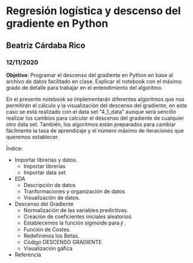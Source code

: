 # Regresión logística y descenso del gradiente en Python
## Beatriz Cárdaba Rico
### 12/11/2020
__Objetivo__: Programar el descenso del gradiente en Python en base al archivo de datos facilitado en clase. Explicar el notebook con el máximo grado de detalle para trabajar en el entendimiento del algoritmo.

En el presente notebook se implementarán diferentes algoritmos que nos permitirán el cálculo y la visualización del descenso del gradiente, en este caso se está realizado con el data set "4_1_data" aunque será sencillo realizar los cambios para calcular el descenso del gradiente de cualquier otro data set. También, los algoritmos están preparados para cambiar fácilmente la tasa de aprendizaje y el número máximo de iteraciones que queremos establecer.

Índice:
 - Importar librerías y datos.
	- Importar librerías
	- Importar data set
 - EDA
	- Descripción de datos
	- Tranformaciones y organización de datos
	- Visualización de datos.
 - Descenso del Gradiente
	- Normalización de las variables predictivas.
	- Creación de coeficientes iniciales aleatorios.
	- Establecemos la función sigmoide para 𝑦̂ .
	- Función de Costes.
	- Redefinimos los Betas.
	- Código DESCENSO GRADIENTE
	- Visualización gáfica
 - Referencia
